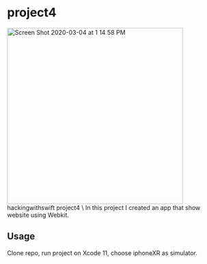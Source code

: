 # project4
<img width="412" alt="Screen Shot 2020-03-04 at 1 14 58 PM" src="https://user-images.githubusercontent.com/44005264/75874437-57000080-5e1a-11ea-8bb7-06efa7e2f4c3.png">
hackingwithswift project4 \
In this project I created an app that show website using Webkit.

## Usage

Clone repo, run project on Xcode 11, choose iphoneXR as simulator.

